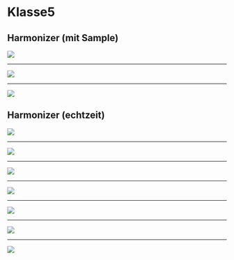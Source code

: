 # Klasse5

## Harmonizer (mit Sample)

![](Klasse5/png/th_gw1.png)

---

![](Klasse5/png/th_gw2.png)

---

![](Klasse5/png/th_gw3.png)

## Harmonizer (echtzeit)


![](Klasse5/png/harm1.png)

---
![](Klasse5/png/abs.png)

---
![](Klasse5/png/harm2.png)

---
![](Klasse5/png/harm3.png)

---
![](Klasse5/png/harm4.png)

---
![](Klasse5/png/harm5.png)

---
![](Klasse5/png/harm6.png)



